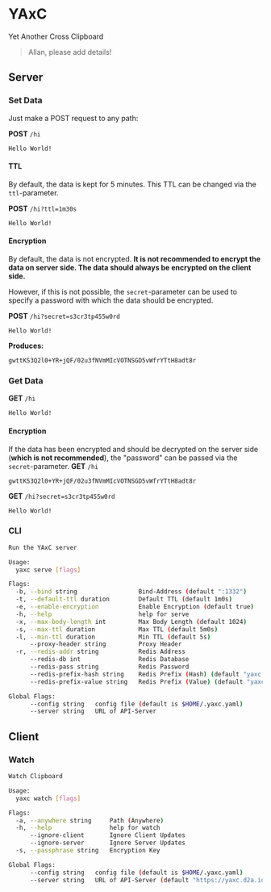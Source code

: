 # YAxC
Yet Another Cross Clipboard
> Allan, please add details!

## Server

### Set Data
Just make a POST request to any path:

**POST** `/hi`
```
Hello World!
```

#### TTL
By default, the data is kept for 5 minutes. This TTL can be changed via the `ttl`-parameter.

**POST** `/hi?ttl=1m30s`
```
Hello World!
```

#### Encryption
By default, the data is not encrypted. 
**It is not recommended to encrypt the data on server side. The data should always be encrypted on the client side.**

However, if this is not possible, the `secret`-parameter can be used to specify a password with which the data should be encrypted.

**POST** `/hi?secret=s3cr3tp455w0rd`
```
Hello World!
```
**Produces:**
```
gwttKS3Q2l0+YR+jQF/02u3fNVmMIcVOTNSGD5vWfrYTtH8adt8r
```

### Get Data
**GET** `/hi`
```
Hello World!
```

#### Encryption
If the data has been encrypted and should be decrypted on the server side (**which is not recommended**), the "password" can be passed via the `secret`-parameter.
**GET** `/hi`
```
gwttKS3Q2l0+YR+jQF/02u3fNVmMIcVOTNSGD5vWfrYTtH8adt8r
```

**GET** `/hi?secret=s3cr3tp455w0rd`
```
Hello World!
```


### CLI
```bash
Run the YAxC server

Usage:
  yaxc serve [flags]

Flags:
  -b, --bind string                 Bind-Address (default ":1332")
  -t, --default-ttl duration        Default TTL (default 1m0s)
  -e, --enable-encryption           Enable Encryption (default true)
  -h, --help                        help for serve
  -x, --max-body-length int         Max Body Length (default 1024)
  -s, --max-ttl duration            Max TTL (default 5m0s)
  -l, --min-ttl duration            Min TTL (default 5s)
      --proxy-header string         Proxy Header
  -r, --redis-addr string           Redis Address
      --redis-db int                Redis Database
      --redis-pass string           Redis Password
      --redis-prefix-hash string    Redis Prefix (Hash) (default "yaxc::hash::")
      --redis-prefix-value string   Redis Prefix (Value) (default "yaxc::val::")

Global Flags:
      --config string   config file (default is $HOME/.yaxc.yaml)
      --server string   URL of API-Server

```

## Client
### Watch
```bash
Watch Clipboard

Usage:
  yaxc watch [flags]

Flags:
  -a, --anywhere string     Path (Anywhere)
  -h, --help                help for watch
      --ignore-client       Ignore Client Updates
      --ignore-server       Ignore Server Updates
  -s, --passphrase string   Encryption Key

Global Flags:
      --config string   config file (default is $HOME/.yaxc.yaml)
      --server string   URL of API-Server (default "https://yaxc.d2a.io")
```